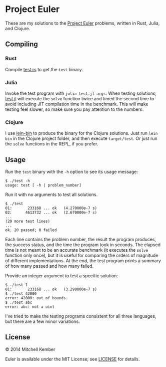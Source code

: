 # Project Euler

These are my solutions to the [Project Euler][1] problems, written in Rust, Julia, and Clojure.

[1]: http://projecteuler.net

## Compiling

### Rust

Compile [test.rs](rust/test.rs) to get the `test` binary.

### Julia

Invoke the test program with `julia test.jl args`. When testing solutions, [test.jl](julia/test.jl) will execute the `solve` function twice and timed the second time to avoid including JIT compilation time in the benchmark. This will make testing feel slower, so make sure you pay attention to the numbers.

### Clojure

I use [lein-bin](https://github.com/Raynes/lein-bin) to produce the binary for the Clojure solutions. Just run `lein bin` in the  Clojure project folder, and then execute `target/test`. Or just run the `solve` functions in the REPL, if you prefer.

## Usage

Run the `test` binary with the `-h` option to see its usage message:

	$ ./test -h
	usage: test [ -h | problem_number]

Run it with no arguments to test all solutions.

	$ ./test
	01:       233168 ... ok   (4.270000e-7 s)
	02:      4613732 ... ok   (2.670000e-7 s)
	...
	(20 more test lines)
	...
	ok. 20 passed; 0 failed

Each line contains the problem number, the result the program produces, the success status, and the time the program took in seconds. The elapsed time is not meant to be an accurate benchmark (it executes the `solve` function only once), but it is useful for comparing the orders of magnitude of different implementations. At the end, the test program prints a summary of how many passed and how many failed.

Provide an integer argument to test a specific solution:

	$ ./test 1
	01:       233168 ... ok   (3.290000e-7 s)
	$ ./test 42000
	error: 42000: out of bounds
	$ ./test abc
	error: abc: not a uint

I've tried to make the testing programs consistent for all three languages, but there are a few minor variations.

## License

© 2014 Mitchell Kember

Euler is available under the MIT License; see [LICENSE](LICENSE.md) for details.
